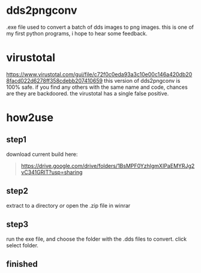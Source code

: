 # dds2pngconv
.exe file used to convert a batch of dds images to png images.
this is one of my first python programs, i hope to hear some feedback.

# virustotal
https://www.virustotal.com/gui/file/c72f0c0eda93a3c10e00c146a420db208facd022d6278ff358cdebb207410659
this version of dds2pngconv is 100% safe. if you find any others with the same name and code, chances are they are backdoored.
the virustotal has a single false positive.

# how2use
## step1
download current build here:
> https://drive.google.com/drive/folders/1BsMPF0YzhlgmXIPaEMYRJg2vC341GRIT?usp=sharing
## step2
extract to a directory *or* open the .zip file in winrar
## step3
run the exe file, and choose the folder with the .dds files to convert.
click select folder.
## finished
